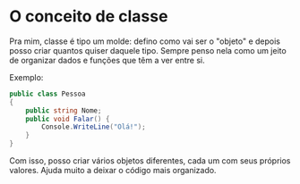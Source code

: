 # O conceito de classe

Pra mim, classe é tipo um molde: defino como vai ser o "objeto" e depois posso criar quantos quiser daquele tipo. Sempre penso nela como um jeito de organizar dados e funções que têm a ver entre si.

Exemplo:
```csharp
public class Pessoa
{
    public string Nome;
    public void Falar() {
        Console.WriteLine("Olá!");
    }
}
```

Com isso, posso criar vários objetos diferentes, cada um com seus próprios valores. Ajuda muito a deixar o código mais organizado.
